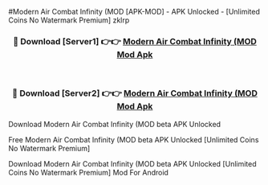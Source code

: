 #Modern Air Combat Infinity (MOD [APK-MOD] - APK Unlocked - [Unlimited Coins No Watermark Premium] zklrp



<div align="center">

<h3>🔴 Download [Server1] 👉👉 <a href="https://momento.my/?title=Modern_Air_Combat_Infinity_(MOD">Modern Air Combat Infinity (MOD Mod Apk</a></h3><br>

<h3>🔴 Download [Server2] 👉👉 <a href="https://momento.my/?title=Modern_Air_Combat_Infinity_(MOD">Modern Air Combat Infinity (MOD Mod Apk</a></h3>
</div>



Download Modern Air Combat Infinity (MOD beta APK Unlocked

Free Modern Air Combat Infinity (MOD beta APK Unlocked [Unlimited Coins No Watermark Premium]

Download Modern Air Combat Infinity (MOD beta APK Unlocked [Unlimited Coins No Watermark Premium] Mod For Android
